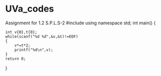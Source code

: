 # UVa_codes
Assignment for 1.2 S.P.L.S-2 
#include <iostream>
using namespace std;
int main() {

    int v{0},t{0};
    while(scanf("%d %d",&v,&t)!=EOF)
    {
        v*=t*2;
        printf("%d\n",v);
    }
    return 0;
}
